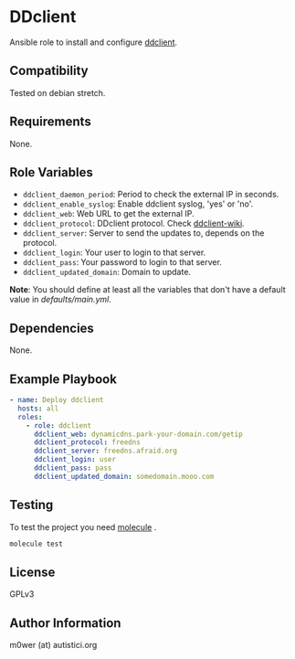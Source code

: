 # DDclient

Ansible role to install and configure
[ddclient](https://sourceforge.net/projects/ddclient/).

## Compatibility

Tested on debian stretch.

## Requirements

None.

## Role Variables

* `ddclient_daemon_period`: Period to check the external IP in seconds.
* `ddclient_enable_syslog`: Enable ddclient syslog, 'yes' or 'no'.
* `ddclient_web`: Web URL to get the external IP.
* `ddclient_protocol`: DDclient protocol. Check
  [ddclient-wiki](https://sourceforge.net/p/ddclient/wiki/protocols/).
* `ddclient_server`: Server to send the updates to, depends on the protocol.
* `ddclient_login`: Your user to login to that server.
* `ddclient_pass`: Your password to login to that server.
* `ddclient_updated_domain`: Domain to update.

**Note**: You should define at least all the variables that don't have a
default value in *defaults/main.yml*.

## Dependencies

None.

## Example Playbook

```yaml
- name: Deploy ddclient
  hosts: all
  roles:
    - role: ddclient
      ddclient_web: dynamicdns.park-your-domain.com/getip
      ddclient_protocol: freedns
      ddclient_server: freedns.afraid.org
      ddclient_login: user
      ddclient_pass: pass
      ddclient_updated_domain: somedomain.mooo.com
```

## Testing

To test the project you need [molecule](http://molecule.readthedocs.io/en/latest/)
.

```bash
molecule test
```

## License

GPLv3

## Author Information

m0wer (at) autistici.org
